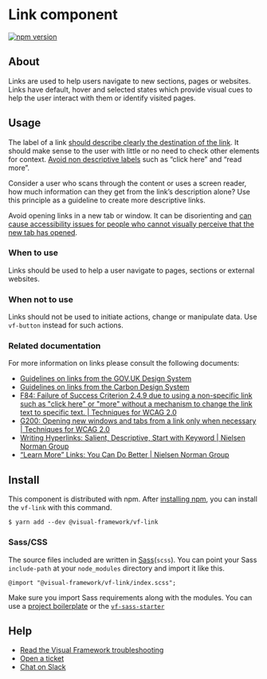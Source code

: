 # Link component

[![npm version](https://badge.fury.io/js/%40visual-framework%2Fvf-link.svg)](https://badge.fury.io/js/%40visual-framework%2Fvf-link)

## About

Links are used to help users navigate to new sections, pages or websites. Links have default, hover and selected states which provide visual cues to help the user interact with them or identify visited pages.

## Usage

The label of a link [should describe clearly the destination of the link](https://www.nngroup.com/articles/writing-links/). It should make sense to the user with little or no need to check other elements for context. [Avoid non descriptive labels](https://www.nngroup.com/articles/learn-more-links/) such as “click here” and “read more”.

Consider a user who scans through the content or uses a screen reader, how much information can they get from the link’s description alone? Use this principle as a guideline to create more descriptive links.

Avoid opening links in a new tab or window. It can be disorienting and [can cause accessibility issues for people who cannot visually perceive that the new tab has opened](https://www.w3.org/TR/WCAG20-TECHS/G200.html).

### When to use

Links should be used to help a user navigate to pages, sections or external websites.

### When not to use

Links should not be used to initiate actions, change or manipulate data. Use `vf-button` instead for such actions.

### Related documentation

For more information on links please consult the following documents:

- [Guidelines on links from the GOV.UK Design System](https://design-system.service.gov.uk/styles/typography/#links)
- [Guidelines on links from the Carbon Design System](https://carbondesignsystem.com/components/link/usage/)
- [F84: Failure of Success Criterion 2.4.9 due to using a non-specific link such as "click here" or "more" without a mechanism to change the link text to specific text. | Techniques for WCAG 2.0](https://www.w3.org/TR/WCAG20-TECHS/F84.html)
- [G200: Opening new windows and tabs from a link only when necessary | Techniques for WCAG 2.0](https://www.w3.org/TR/WCAG20-TECHS/G200.html)
- [Writing Hyperlinks: Salient, Descriptive, Start with Keyword | Nielsen Norman Group](https://www.nngroup.com/articles/writing-links/)
- [“Learn More” Links: You Can Do Better | Nielsen Norman Group](https://www.nngroup.com/articles/learn-more-links/)

## Install

This component is distributed with npm. After [installing npm](https://www.npmjs.com/get-npm), you can install the `vf-link` with this command.

```
$ yarn add --dev @visual-framework/vf-link
```

### Sass/CSS

The source files included are written in [Sass](http://sass-lang.com)(`scss`). You can point your Sass `include-path` at your `node_modules` directory and import it like this.

```
@import "@visual-framework/vf-link/index.scss";
```

Make sure you import Sass requirements along with the modules. You can use a [project boilerplate](https://stable.visual-framework.dev/building/) or the [`vf-sass-starter`](https://stable.visual-framework.dev/components/vf-sass-starter/)

## Help

- [Read the Visual Framework troubleshooting](https://stable.visual-framework.dev/troubleshooting/)
- [Open a ticket](https://github.com/visual-framework/vf-core/issues)
- [Chat on Slack](https://join.slack.com/t/visual-framework/shared_invite/enQtNDAxNzY0NDg4NTY0LWFhMjEwNGY3ZTk3NWYxNWVjOWQ1ZWE4YjViZmY1YjBkMDQxMTNlNjQ0N2ZiMTQ1ZTZiMGM4NjU5Y2E0MjM3ZGQ)
